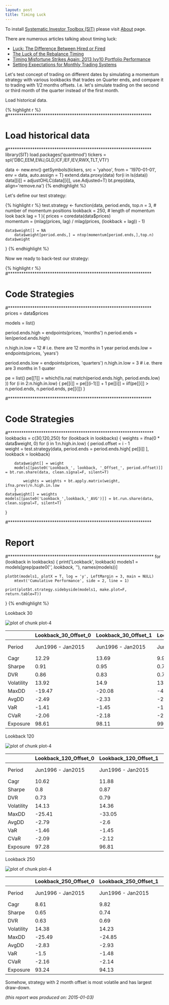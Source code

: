 ```yaml
---
layout: post
title: Timing Luck
---
```



To install [Systematic Investor Toolbox (SIT)](https://github.com/systematicinvestor/SIT) please visit [About](/about) page.





There are numerous articles talking about timing luck:

* [Luck: The Difference Between Hired or Fired](http://blog.thinknewfound.com/luck-the-difference-between-hired-or-fired/)
* [The Luck of the Rebalance Timing](http://blog.thinknewfound.com/the-luck-of-the-rebalance-timing/)
* [Timing Misfortune Strikes Again: 2013 Ivy10 Portfolio Performance](http://blog.thinknewfound.com/timing-misfortune-strikes-again-2013-ivy10-portfolio-performance/)
* [Setting Expectations for Monthly Trading Systems](http://gestaltu.com/2014/08/setting-expectations-monthly-trading-systems.html)

Let's test concept of trading on different dates by
simulating a momentum strategy with various lookbacks
that trades on Quarter ends, and compare it to trading
with 1/2 months offsets. I.e. let's simulate trading
on the second or third month of the quarter instead of the
first month.

Load historical data.


{% highlight r %}
#*****************************************************************
# Load historical data
#*****************************************************************
library(SIT)
load.packages('quantmod')
tickers = spl('DBC,EEM,EWJ,GLD,ICF,IEF,IEV,RWX,TLT,VTI')

data <- new.env()
getSymbols(tickers, src = 'yahoo', from = '1970-01-01', env = data, auto.assign = T)
  extend.data.proxy(data)
  for(i in ls(data)) data[[i]] = adjustOHLC(data[[i]], use.Adjusted=T)
bt.prep(data, align='remove.na')
{% endhighlight %}

Let's define our test strategy:


{% highlight r %}
test.strategy <- function(data, period.ends,
	top.n = 3,      # number of momentum positions
	lookback = 250,   # length of momentum look back
	lag = 1
){ 
	prices = coredata(data$prices)  
	momentum = (mlag(prices, lag) / mlag(prices, (lookback + lag)) - 1)

	data$weight[] = NA
		data$weight[period.ends,] = ntop(momentum[period.ends,],top.n)
	data$weight
}
{% endhighlight %}


Now we ready to back-test our strategy:


{% highlight r %}
#*****************************************************************
# Code Strategies
#*****************************************************************
prices = data$prices

models = list()

period.ends.high = endpoints(prices, 'months')
	n.period.ends = len(period.ends.high)

n.high.in.low = 12	# i.e. there are 12 months in 1 year
period.ends.low = endpoints(prices, 'years')

period.ends.low = endpoints(prices, 'quarters')
n.high.in.low = 3	# i.e. there are 3 months in 1 quater

pe = list()
pe[[1]] = which(!is.na( match(period.ends.high, period.ends.low) ))
for (i in 2:n.high.in.low) {
	pe[[i]] = pe[[(i-1)]] + 1
	pe[[i]] = iif(pe[[i]] > n.period.ends, n.period.ends, pe[[i]])
}

#*****************************************************************
# Code Strategies
#******************************************************************    
lookbacks = c(30,120,250)
for (lookback in lookbacks) {
	weights = ifna(0 * data$weight, 0)
 for (i in 1:n.high.in.low) {
 	period.offset = i - 1  
		weight = test.strategy(data, period.ends = period.ends.high[ pe[[i]] ], lookback = lookback)

		data$weight[] = weight
		models[[paste0('Lookback_', lookback, '_Offset_', period.offset)]] = bt.run.share(data, clean.signal=F, silent=T)

			weights = weights + bt.apply.matrix(weight, ifna.prev)/n.high.in.low
		}
	data$weight[] = weights
	models[[paste0('Lookback_',lookback,'_AVG')]] = bt.run.share(data, clean.signal=T, silent=T)
}

#*****************************************************************
# Report
#******************************************************************
for (lookback in lookbacks) {
	print('Lookback', lookback)
	models1 = models[grep(paste0('_', lookback, '_'), names(models))]

	plotbt(models1, plotX = T, log = 'y', LeftMargin = 3, main = NULL)
		mtext('Cumulative Performance', side = 2, line = 1)

	print(plotbt.strategy.sidebyside(models1, make.plot=F, return.table=T))
}
{% endhighlight %}



Lookback 30
    


![plot of chunk plot-4](/public/images/2015-01-02-Timing-Luck/plot-4-1.png) 

|           |Lookback_30_Offset_0 |Lookback_30_Offset_1 |Lookback_30_Offset_2 |Lookback_30_AVG   |
|:----------|:--------------------|:--------------------|:--------------------|:-----------------|
|Period     |Jun1996 - Jan2015    |Jun1996 - Jan2015    |Jun1996 - Jan2015    |Jun1996 - Jan2015 |
|Cagr       |12.29                |13.69                |9.99                 |12.2              |
|Sharpe     |0.91                 |0.95                 |0.78                 |1.02              |
|DVR        |0.86                 |0.83                 |0.71                 |0.94              |
|Volatility |13.92                |14.9                 |13.67                |12.17             |
|MaxDD      |-19.47               |-20.08               |-42.42               |-23.47            |
|AvgDD      |-2.49                |-2.33                |-2.33                |-1.9              |
|VaR        |-1.41                |-1.45                |-1.31                |-1.22             |
|CVaR       |-2.06                |-2.18                |-2.04                |-1.78             |
|Exposure   |98.61                |98.11                |99.04                |99.04             |
    




Lookback 120
    


![plot of chunk plot-4](/public/images/2015-01-02-Timing-Luck/plot-4-2.png) 

|           |Lookback_120_Offset_0 |Lookback_120_Offset_1 |Lookback_120_Offset_2 |Lookback_120_AVG  |
|:----------|:---------------------|:---------------------|:---------------------|:-----------------|
|Period     |Jun1996 - Jan2015     |Jun1996 - Jan2015     |Jun1996 - Jan2015     |Jun1996 - Jan2015 |
|Cagr       |10.62                 |11.88                 |10.92                 |11.27             |
|Sharpe     |0.8                   |0.87                  |0.79                  |0.83              |
|DVR        |0.73                  |0.79                  |0.75                  |0.79              |
|Volatility |14.13                 |14.36                 |14.76                 |14.3              |
|MaxDD      |-25.41                |-33.05                |-37.72                |-30.33            |
|AvgDD      |-2.79                 |-2.6                  |-2.55                 |-2.6              |
|VaR        |-1.46                 |-1.45                 |-1.49                 |-1.49             |
|CVaR       |-2.09                 |-2.12                 |-2.26                 |-2.15             |
|Exposure   |97.28                 |96.81                 |96.39                 |97.28             |
    




Lookback 250
    


![plot of chunk plot-4](/public/images/2015-01-02-Timing-Luck/plot-4-3.png) 

|           |Lookback_250_Offset_0 |Lookback_250_Offset_1 |Lookback_250_Offset_2 |Lookback_250_AVG  |
|:----------|:---------------------|:---------------------|:---------------------|:-----------------|
|Period     |Jun1996 - Jan2015     |Jun1996 - Jan2015     |Jun1996 - Jan2015     |Jun1996 - Jan2015 |
|Cagr       |8.61                  |9.82                  |10.22                 |9.19              |
|Sharpe     |0.65                  |0.74                  |0.77                  |0.68              |
|DVR        |0.63                  |0.69                  |0.74                  |0.64              |
|Volatility |14.38                 |14.23                 |14.1                  |14.8              |
|MaxDD      |-25.49                |-24.85                |-27.84                |-30.29            |
|AvgDD      |-2.83                 |-2.93                 |-2.77                 |-2.96             |
|VaR        |-1.5                  |-1.48                 |-1.47                 |-1.59             |
|CVaR       |-2.16                 |-2.14                 |-2.14                 |-2.26             |
|Exposure   |93.24                 |94.13                 |93.7                  |94.13             |
    

Somehow, strategy with 2 month offset is most volatile and has
largest draw-down.


*(this report was produced on: 2015-01-03)*
